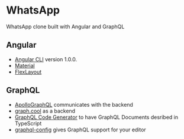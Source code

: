 # WhatsApp

WhatsApp clone built with Angular and GraphQL

## Angular

- [Angular CLI](https://github.com/angular/angular-cli) version 1.0.0.
- [Material](https://github.com/angular/material2)
- [FlexLayout](https://github.com/angular/flex-layout)

## GraphQL

- [ApolloGraphQL](http://dev.apollodata.com) communicates with the backend
- [graph.cool](http://graph.cool) as a backend
- [GraphQL Code Generator](https://github.com/dotansimha/graphql-code-generator) to have GraphQL Documents desribed in TypeScript
- [graphql-config](https://github.com/graphcool/graphql-config) gives GraphQL support for your editor

